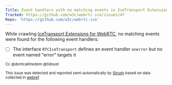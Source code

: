 ```yaml
---
Title: Event handlers with no matching events in IceTransport Extensions for WebRTC
Tracked: https://github.com/w3c/webrtc-ice/issues/47
Repo: 'https://github.com/w3c/webrtc-ice'
---
```


While crawling [IceTransport Extensions for WebRTC](https://w3c.github.io/webrtc-ice/), no matching events were found for the following event handlers:
* [ ] The interface `RTCIceTransport` defines an event handler `onerror` but no event named "error" targets it

<sub>Cc @dontcallmedom @tidoust</sub>

<sub>This issue was detected and reported semi-automatically by [Strudy](https://github.com/w3c/strudy/) based on data collected in [webref](https://github.com/w3c/webref/).</sub>
